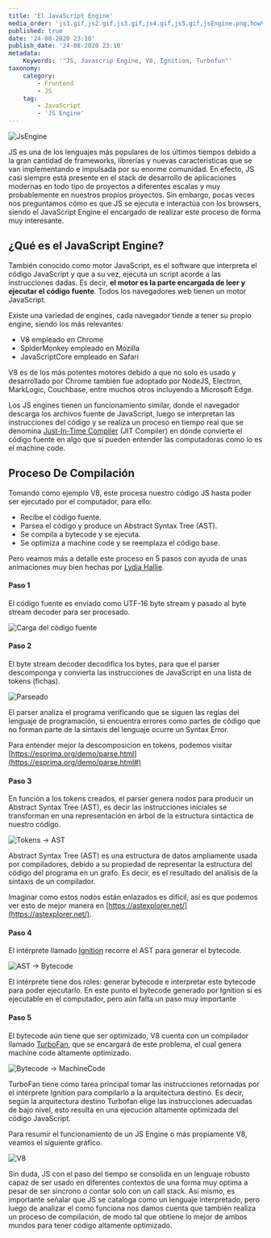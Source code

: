 ```yaml
---
title: 'El JavaScript Engine'
media_order: 'js1.gif,js2.gif,js3.gif,js4.gif,js5.gif,jsEngine.png,howV8Works.png'
published: true
date: '24-08-2020 23:10'
publish_date: '24-08-2020 23:10'
metadata:
    Keywords: '"JS, Javascrip Engine, V8, Ignition, Turbofun"'
taxonomy:
    category:
        - Frontend
        - JS
    tag:
        - JavaScript
        - 'JS Engine'
---
```


![JsEngine](jsEngine.png?classes=center-block)

JS es una de los lenguajes más populares de los últimos tiempos debido a la gran cantidad de frameworks, librerías y nuevas características que se van implementando e impulsada por su enorme comunidad. En efecto, JS casi siempre está presente en el stack de desarrollo de aplicaciones modernas en todo tipo de proyectos a diferentes escalas y muy probablemente en nuestros propios proyectos. Sin embargo, pocas veces nos preguntamos cómo es que JS se ejecuta e interactúa con los browsers, siendo el JavaScript Engine el encargado de realizar este proceso de forma muy interesante. 

## ¿Qué es el JavaScript Engine?  

También conocido como motor JavaScript, es el software que interpreta el código JavaScript y que a su vez, ejecuta un script acorde a las instrucciones dadas. Es decir, **el motor es la parte encargada de leer y ejecutar el código fuente**. Todos los navegadores web tienen un motor JavaScript.

Existe una variedad de engines, cada navegador tiende a tener su propio engine, siendo los más relevantes: 
* V8 empleado en Chrome
* SpiderMonkey empleado en Mozilla 
* JavaScriptCore empleado en Safari

V8 es de los más potentes motores debido a que no solo es usado y desarrollado por Chrome también fue adoptado por NodeJS, Electron, MarkLogic, Couchbase, entre muchos otros incluyendo a Microsoft Edge.

Los JS engines tienen un funcionamiento similar, donde el navegador descarga los archivos fuente de JavaScript, luego se interpretan las instrucciones del código y se realiza un proceso en tiempo real que se denomina [Just-In-Time Compiler](https://www.freecodecamp.org/news/just-in-time-compilation-explained/) (JIT Compiler) en dónde convierte el código fuente en algo que sí pueden entender las computadoras como lo es el machine code.

## Proceso De Compilación
Tomando como ejemplo V8,  este procesa nuestro código JS hasta poder ser ejecutado por el computador, para ello:
* Recibe el código fuente.
* Parsea el código y produce un Abstract Syntax Tree (AST).
* Se compila a bytecode y se ejecuta.
* Se optimiza a machine code y se reemplaza el código base.

Pero veamos más a detalle este proceso en 5 pasos con ayuda de unas animaciones muy bien hechas por [Lydia Hallie](https://twitter.com/lydiahallie).

#### Paso 1
El código fuente es enviado como UTF-16 byte stream y pasado al byte stream decoder para ser procesado.

![Carga del código fuente](js1.gif?classes=center-block)

#### Paso 2
El byte stream decoder decodifica los bytes, para que el parser descomponga y convierta las instrucciones de JavaScript en una lista de tokens (fichas).

![Parseado](js2.gif?classes=center-block)

El parser analiza el programa verificando que se siguen las reglas del lenguaje de programación, si encuentra errores como partes de código que no forman parte de la sintaxis del lenguaje ocurre un Syntax Error.

Para entender mejor la descomposicion en tokens, podemos visitar [https://esprima.org/demo/parse.html](https://esprima.org/demo/parse.html#)

#### Paso 3
En función a los tokens creados, el parser genera nodos para producir un Abstract Syntax Tree (AST), es decir las instrucciones iniciales se transforman en una representación en árbol de la estructura sintáctica de nuestro código.

![Tokens -> AST](js3.gif?classes=center-block)

Abstract Syntax Tree (AST) es una estructura de datos ampliamente usada por compiladores, debido a su propiedad de representar la estructura del código del programa en un grafo. Es decir, es el resultado del análisis de la sintaxis de un compilador.

Imaginar como estos nodos están enlazados es difícil, así es que podemos ver esto de mejor manera en [https://astexplorer.net/](https://astexplorer.net/).

#### Paso 4
El intérprete llamado [Ignition](https://v8.dev/docs/ignition) recorre el AST para generar el bytecode. 

![AST -> Bytecode](js4.gif?classes=center-block)

El intérprete tiene dos roles: generar bytecode e interpretar este bytecode para poder ejecutarlo. En este punto el bytecode generado por Ignition sí es ejecutable en el computador, pero aún falta un paso muy importante

#### Paso 5
El bytecode aún tiene que ser optimizado, V8 cuenta con un compilador llamado [TurboFan](https://v8.dev/docs/turbofan), que se encargará de este problema, el cual genera machine code altamente optimizado. 

![Bytecode -> MachineCode](js4.gif?classes=center-block)

TurboFan tiene como tarea principal tomar las instrucciones retornadas por el intérprete Ignition para compilarlo a la arquitectura destino. Es decir, según la arquitectura destino Turbofan elige las instrucciones adecuadas de bajo nivel, esto  resulta en una ejecución altamente optimizada del código JavaScript.

Para resumir el funcionamiento de un JS Engine o más propiamente V8, veamos el siguiente gráfico.

![V8](howV8Works.png?classes=center-block)

Sin duda, JS con el paso del tiempo se consolida en un lenguaje robusto capaz de ser usado en diferentes contextos de una forma muy optima a pesar de ser sincrono o contar solo con un call stack. Así mismo, es importante señalar que JS se cataloga como un lenguaje interpretado, pero luego de analizar el como funciona nos damos cuenta que también realiza un proceso de compilación, de modo tal que obtiene lo mejor de ambos mundos para tener código altamente optimizado.

